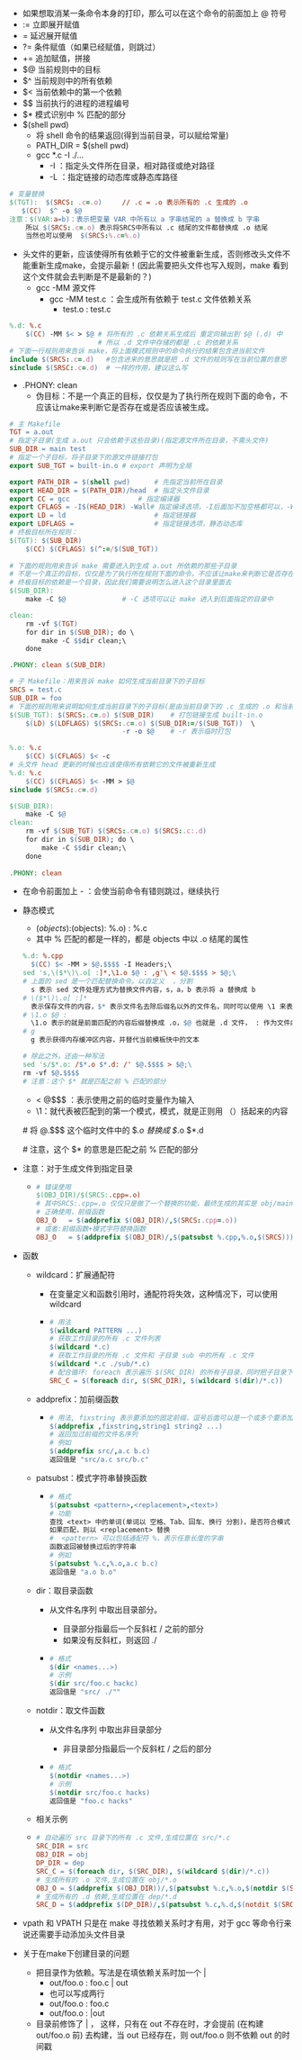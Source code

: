 + 如果想取消某一条命令本身的打印，那么可以在这个命令的前面加上 @ 符号
+ := 立即展开赋值
+ = 延迟展开赋值
+ ?= 条件赋值（如果已经赋值，则跳过）
+ += 追加赋值，拼接
+ $@  当前规则中的目标
+ $^  当前规则中的所有依赖
+ $<  当前依赖中的第一个依赖
+ $$  当前执行的进程的进程编号
+ $*  模式识别中 % 匹配的部分
+ $(shell pwd)
  + 将 shell 命令的结果返回(得到当前目录，可以赋给常量)
  + PATH_DIR = $(shell pwd)
  + gcc *.c -I ./...
    + -I ：指定头文件所在目录，相对路径或绝对路径
    + -L ：指定链接的动态库或静态库路径
```makefile
# 变量替换
$(TGT):  $(SRCS: .c=.o) 	// .c = .o 表示所有的 .c 生成的 .o 
   $(CC)  $^ -o $@
注意：$(VAR:a=b)：表示把变量 VAR 中所有以 a 字串结尾的 a 替换成 b 字串
    所以 $(SRCS:.c=.o) 表示将SRCS中所有以 .c 结尾的文件都替换成 .o 结尾
    当然也可以使用  $(SRCS:%.c=%.o)
```

+ 头文件的更新，应该使得所有依赖于它的文件被重新生成，否则修改头文件不能重新生成make，会提示最新！(因此需要把头文件也写入规则，make 看到这个文件就会去判断是不是最新的？)
  + gcc -MM 源文件
    + gcc -MM test.c ：会生成所有依赖于 test.c 文件依赖关系
      + test.o : test.c

```makefile
%.d: %.c
	$(CC) -MM $< > $@ # 将所有的 .c 依赖关系生成后 重定向输出到 $@ (.d) 中
					  # 所以 .d 文件中存储的都是 .c 的依赖关系
# 下面一行规则用来告诉 make，将上面模式规则中的命令执行的结果包含进当前文件
include $(SRCS:.c=.d)	#包含进来的意思就是把 .d 文件的规则写在当前位置的意思
sinclude $(SRSC:.c=.d)	# 一样的作用，建议这么写
```

+ .PHONY: clean
  + 伪目标：不是一个真正的目标，仅仅是为了执行所在规则下面的命令，不应该让make来判断它是否存在或是否应该被生成。

```makefile
# 主 Makefile
TGT = a.out
# 指定子目录(生成 a.out 只会依赖于这些目录)(指定源文件所在目录，不需头文件)
SUB_DIR = main test
# 指定一个子目标，将子目录下的源文件链接打包
export SUB_TGT = built-in.o	# export 声明为全局

export PATH_DIR = $(shell pwd)		# 先指定当前所在目录
export HEAD_DIR = $(PATH_DIR)/head	# 指定头文件目录
export CC = gcc					# 指定编译器
export CFLAGS = -I$(HEAD_DIR) -Wall# 指定编译选项，-I后面加不加空格都可以，-Wall指定警告选项
export LD = ld						# 指定链接器
export LDFLAGS = 					# 指定链接选项，静态动态库
# 终极目标所在规则：
$(TGT): $(SUB_DIR)
	$(CC) $(CFLAGS) $(^:=/$(SUB_TGT))
	
# 下面的规则用来告诉 make 需要进入到生成 a.out 所依赖的那些子目录
# 不是一个真正的目标，仅仅是为了执行所在规则下面的命令，不应该让make来判断它是否存在或是否应该被生成
# 终极目标的依赖是一个目录，因此我们需要说明怎么进入这个目录里面去
$(SUB_DIR):
	make -C $@				# -C 选项可以让 make 进入到后面指定的目录中

clean:
	rm -vf $(TGT) 
	for dir in $(SUB_DIR); do \
		make -C $$dir clean;\
	done

.PHONY: clean $(SUB_DIR)
```

```makefile
# 子 Makefile：用来告诉 make 如何生成当前目录下的子目标
SRCS = test.c
SUB_DIR = foo
# 下面的规则用来说明如何生成当前目录下的子目标(是由当前目录下的 .c 生成的 .o 和当前目录下的子目录下的子目标临时打包生成)
$(SUB_TGT): $(SRCS:.c=.o) $(SUB_DIR)	# 打包链接生成 built-in.o
	$(LD) $(LDFLAGS) $(SRCS:.c=.o) $(SUB_DIR:=/$(SUB_TGT))	\
							-r -o $@	# -r 表示临时打包	

%.o: %.c
	$(CC) $(CFLAGS) $< -c
# 头文件 head 更新的时候也应该使得所有依赖它的文件被重新生成
%.d: %.c
	$(CC) $(CFLAGS) $< -MM > $@
sinclude $(SRCS:.c=.d)

$(SUB_DIR):
	make -C $@
clean:
	rm -vf $(SUB_TGT) $(SRCS:.c=.o) $(SRCS:.c:.d)
	for dir in $(SUB_DIR); do \
		make -C $$dir clean;\
	done
	
.PHONY: clean
```

+ 在命令前面加上 - ：会使当前命令有错则跳过，继续执行

+ 静态模式

  + $(objects): %.o : %.c  ：表示 ($(objects): %.o) :  %.c
  + 其中 % 匹配的都是一样的，都是 objects 中以 .o 结尾的属性

  ```makefile
  %.d: %.cpp
  	$(CC) $< -MM > $@.$$$$ -I Headers;\
  sed 's,\($*\)\.o[ :]*,\1.o $@ : ,g'\ < $@.$$$$ > $@;\
  # 上面的 sed 是一个匹配替换命令。以自定义  ，分割
  	s 表示 sed 文件处理方式为替换文件内容，s，a，b 表示将 a 替换成 b
  # \($*\)\.o[ :]*
  	表示保存文件的内容，$* 表示文件名去除后缀名以外的文件名，同时可以使用 \1 来表示
  # \1.o $@ : 
  	\1.o 表示的就是前面匹配的内容后缀替换成 .o，$@ 也就是 .d 文件， : 作为文件内容
  # g
  	g 表示获得内存缓冲区内容，并替代当前模板快中的文本
  
  # 除此之外，还由一种写法
  sed 's/$*.o: /$*.o $*.d: /' $@.$$$$ > $@;\
  rm -vf $@.$$$$
  # 注意：这个 $* 就是匹配之前 % 匹配的部分
  ```

  + < $@$$$$ ：表示使用之前的临时变量作为输入
  + \1：就代表被匹配到的第一个模式，模式，就是正则用 （）括起来的内容

  \# 将 $@.$$$$ 这个临时文件中的 $*.o 替换成 $*.o $*.d

  \# 注意，这个 $* 的意思是匹配之前 % 匹配的部分
  
+ 注意：对于生成文件到指定目录

  + ```makefile
    # 错误使用
    $(OBJ_DIR)/$(SRCS:.cpp=.o)
    # 其中SRCS:.cpp=.o 仅仅只是做了一个替换的功能，最终生成的其实是 obj/main.o area.o
    # 正确使用，前缀函数
    OBJ_O   = $(addprefix $(OBJ_DIR)/,$(SRCS:.cpp=.o))
    # 或者:前缀函数+模式字符替换函数
    OBJ_O   = $(addprefix $(OBJ_DIR)/,$(patsubst %.cpp,%.o,$(SRCS)))
    ```

+ 函数

  + wildcard：扩展通配符

    + 在变量定义和函数引用时，通配符将失效，这种情况下，可以使用 wildcard

    + ```makefile
      # 用法
      $(wildcard PATTERN ...)
      # 获取工作目录的所有 .c 文件列表
      $(wildcard *.c) 
      # 获取工作目录的所有 .c 文件和 子目录 sub 中的所有 .c 文件
      $(wildcard *.c ./sub/*.c)
      # 配合循环: foreach 表示遍历 $(SRC_DIR) 的所有子目录，同时把子目录下的 .c 遍历出来
      SRC_C = $(foreach dir, $(SRC_DIR), $(wildcard $(dir)/*.c))
      ```

  + addprefix：加前缀函数

    + ```makefile
      # 用法, fixstring 表示要添加的固定前缀，逗号后面可以是一个或多个要添加前缀的子字符串，多个字符串以空格隔开
      $(addprefix ,fixstring,string1 string2 ...)
      # 返回加过前缀的文件名序列
      # 例如
      $(addprefix src/,a.c b.c)
      返回值是 "src/a.c src/b.c"
      ```

  + patsubst：模式字符串替换函数

    + ```makefile
      # 格式
      $(patsubst <pattern>,<replacement>,<text>)
      # 功能
      查找 <text> 中的单词(单词以 空格、Tab、回车、换行 分割)，是否符合模式 <pattern>
      如果匹配，则以 <replacement> 替换
      #  <pattern> 可以包括通配符 %，表示任意长度的字串
      函数返回被替换过后的字符串
      # 例如
      $(patsubst %.c,%.o,a.c b.c)
      返回值是 "a.o b.o"
      ```

  + dir：取目录函数

    + 从文件名序列 <names> 中取出目录部分。

      + 目录部分指最后一个反斜杠 / 之前的部分
      + 如果没有反斜杠，则返回 ./

    + ```makefile
      # 格式
      $(dir <names...>)
      # 示例
      $(dir src/foo.c hackc)
      返回值是 "src/ ./""
      ```

  + notdir：取文件函数

    + 从文件名序列 <names> 中取出非目录部分

      + 非目录部分指最后一个反斜杠 / 之后的部分

    + ```makefile
      # 格式
      $(notdir <names...>)
      # 示例
      $(notdir src/foo.c hacks)
      返回值是 "foo.c hacks"
      ```

  + 相关示例

  + ```makefile
    # 自动遍历 src 目录下的所有 .c 文件,生成位置在 src/*.c
    SRC_DIR = src
    OBJ_DIR = obj
    DP_DIR = dep
    SRC_C = $(foreach dir, $(SRC_DIR), $(wildcard $(dir)/*.c))
    # 生成所有的 .o 文件,生成位置在 obj/*.o
    OBJ_O = $(addprefix $(OBJ_DIR))/,$(patsubst %.c,%.o,$(notdir $(SRC_C)))
    # 生成所有的 .d 依赖,生成位置在 dep/*.d
    SRC_D = $(addprefix $(DP_DIR)/,$(patsubst %.c,%.d,$(notdit $(SRC_C))))
    ```

+ vpath 和 VPATH 只是在 make 寻找依赖关系时才有用，对于 gcc 等命令行来说还需要手动添加头文件目录

+ 关于在make下创建目录的问题

  + 把目录作为依赖。写法是在填依赖关系时加一个 |
    + out/foo.o : foo.c | out
    +  也可以写成两行
      + out/foo.o : foo.c
      + out/foo.o : |out
  + 目录前修饰了 | ， 这样，只有在 out 不存在时，才会提前 (在构建 out/foo.o 前)  去构建，当 out 已经存在，则 out/foo.o 则不依赖 out 的时间戳
